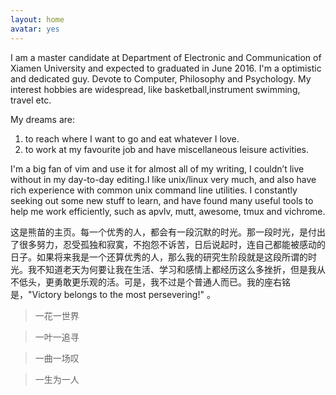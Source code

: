 ```yaml
---
layout: home
avatar: yes
---
```


I am a master candidate at Department of  Electronic and Communication of Xiamen University and expected to graduated in June 2016. I'm a optimistic and dedicated guy. Devote to Computer, Philosophy and Psychology. My interest hobbies are widespread, like basketball,instrument swimming, travel etc.

My dreams are:

1. to reach where I want to go and eat whatever I love.
2. to work at my favourite job and have  miscellaneous leisure activities.

I'm a big fan of vim and use it for almost all of my writing, I couldn’t live without in my day-to-day editing.I like unix/linux very much, and also have rich experience with common unix command line utilities. I constantly seeking out some new stuff to learn, and have found many useful tools to help me work efficiently, such as apvlv, mutt, awesome, tmux and vichrome.

这是熊苗的主页。每一个优秀的人，都会有一段沉默的时光。那一段时光，是付出了很多努力，忍受孤独和寂寞，不抱怨不诉苦，日后说起时，连自己都能被感动的日子。如果将来我是一个还算优秀的人，那么我的研究生阶段就是这段所谓的时光。我不知道老天为何要让我在生活、学习和感情上都经历这么多挫折，但是我从不低头，更勇敢更乐观的活。可是，我不过是个普通人而已。我的座右铭是，"Victory belongs to the most persevering!" 。

>一花一世界

>一叶一追寻

>一曲一场叹

>一生为一人
